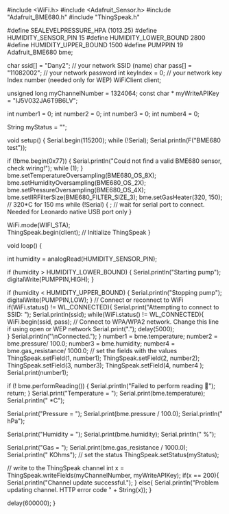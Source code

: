 #include <WiFi.h>
#include <Adafruit_Sensor.h>
#include "Adafruit_BME680.h"
#include "ThingSpeak.h" 

#define SEALEVELPRESSURE_HPA (1013.25)
#define HUMIDITY_SENSOR_PIN     15
#define HUMIDITY_LOWER_BOUND    2800
#define HUMIDITY_UPPER_BOUND    1500
#define PUMPPIN    19
Adafruit_BME680 bme; 

char ssid[] = "Dany2";   // your network SSID (name) 
char pass[] = "11082002";   // your network password
int keyIndex = 0;            // your network key Index number (needed only for WEP)
WiFiClient  client;

unsigned long myChannelNumber = 1324064;
const char * myWriteAPIKey = "IJ5V032JA6T9B6LV";

int number1 = 0;
int number2 = 0;
int number3 = 0;
int number4 = 0;


String myStatus = "";

void setup() {
  Serial.begin(115200);
  while (!Serial);
  Serial.println(F("BME680 test"));
 
  if (!bme.begin(0x77)) 
  {
    Serial.println("Could not find a valid BME680 sensor, check wiring!");
    while (1);
  }
  bme.setTemperatureOversampling(BME680_OS_8X);
  bme.setHumidityOversampling(BME680_OS_2X);
  bme.setPressureOversampling(BME680_OS_4X);
  bme.setIIRFilterSize(BME680_FILTER_SIZE_3);
  bme.setGasHeater(320, 150); // 320*C for 150 ms
  while (!Serial) {
    ; // wait for serial port to connect. Needed for Leonardo native USB port only
  }
  
  WiFi.mode(WIFI_STA);   
  ThingSpeak.begin(client);  // Initialize ThingSpeak
}

void loop() {
  
  int humidity = analogRead(HUMIDITY_SENSOR_PIN);
  
  if (humidity > HUMIDITY_LOWER_BOUND) {
    Serial.println("Starting pump");
    digitalWrite(PUMPPIN,HIGH);
  }

  if (humidity < HUMIDITY_UPPER_BOUND) {
    Serial.println("Stopping pump");
    digitalWrite(PUMPPIN,LOW);
  }
  // Connect or reconnect to WiFi
  if(WiFi.status() != WL_CONNECTED){
    Serial.print("Attempting to connect to SSID: ");
    Serial.println(ssid);
    while(WiFi.status() != WL_CONNECTED){
      WiFi.begin(ssid, pass);  // Connect to WPA/WPA2 network. Change this line if using open or WEP network
      Serial.print(".");
      delay(5000);     
    } 
    Serial.println("\nConnected.");
  }
  number1 = bme.temperature;
  number2 =  bme.pressure/ 100.0;
  number3 = bme.humidity;
  number4 = bme.gas_resistance/ 1000.0;
  // set the fields with the values
  ThingSpeak.setField(1, number1);
  ThingSpeak.setField(2, number2);
  ThingSpeak.setField(3, number3);
  ThingSpeak.setField(4, number4 );
  Serial.print(number1);

if (! bme.performReading()) 
  {
    Serial.println("Failed to perform reading 🙁");
    return;
  }
  Serial.print("Temperature = ");
  Serial.print(bme.temperature);
  Serial.println(" *C");
 
  Serial.print("Pressure = ");
  Serial.print(bme.pressure / 100.0);
  Serial.println(" hPa");
 
  Serial.print("Humidity = ");
  Serial.print(bme.humidity);
  Serial.println(" %");
 
  Serial.print("Gas = ");
  Serial.print(bme.gas_resistance / 1000.0);
  Serial.println(" KOhms");
  // set the status
  ThingSpeak.setStatus(myStatus);
  
  // write to the ThingSpeak channel
  int x = ThingSpeak.writeFields(myChannelNumber, myWriteAPIKey);
  if(x == 200){
    Serial.println("Channel update successful.");
  }
  else{
    Serial.println("Problem updating channel. HTTP error code " + String(x));
  }

  
  delay(600000);
}

